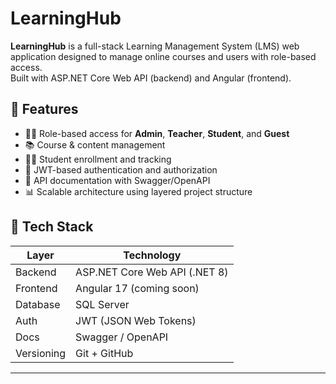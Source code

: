 ﻿# LearningHub

**LearningHub** is a full-stack Learning Management System (LMS) web application designed to manage online courses and users with role-based access.  
Built with ASP.NET Core Web API (backend) and Angular (frontend).

## 🚀 Features

- 👨‍🏫 Role-based access for **Admin**, **Teacher**, **Student**, and **Guest**
- 📚 Course & content management
- 🧑‍🎓 Student enrollment and tracking
- 🔐 JWT-based authentication and authorization
- 🧪 API documentation with Swagger/OpenAPI
- 📊 Scalable architecture using layered project structure

## 🔧 Tech Stack

| Layer       | Technology                  |
|-------------|-----------------------------|
| Backend     | ASP.NET Core Web API (.NET 8) |
| Frontend    | Angular 17 (coming soon)     |
| Database    | SQL Server                  |
| Auth        | JWT (JSON Web Tokens)       |
| Docs        | Swagger / OpenAPI           |
| Versioning  | Git + GitHub                |

---

